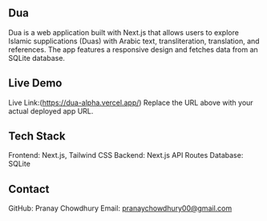 ## Dua 
Dua  is a web application built with Next.js that allows users to explore Islamic supplications (Duas) with Arabic text, transliteration, translation, and references. The app features a responsive design and fetches data from an SQLite database.

## Live Demo
Live Link:(https://dua-alpha.vercel.app/)
Replace the URL above with your actual deployed app URL.
## Tech Stack
Frontend: Next.js, Tailwind CSS
Backend: Next.js API Routes
Database: SQLite

## Contact
GitHub: Pranay Chowdhury
Email: pranaychowdhury00@gmail.com 
